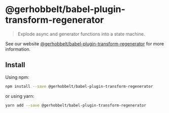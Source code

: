 # @gerhobbelt/babel-plugin-transform-regenerator

> Explode async and generator functions into a state machine.

See our website [@gerhobbelt/babel-plugin-transform-regenerator](https://babeljs.io/docs/en/next/babel-plugin-transform-regenerator.html) for more information.

## Install

Using npm:

```sh
npm install --save @gerhobbelt/babel-plugin-transform-regenerator
```

or using yarn:

```sh
yarn add --save @gerhobbelt/babel-plugin-transform-regenerator
```
